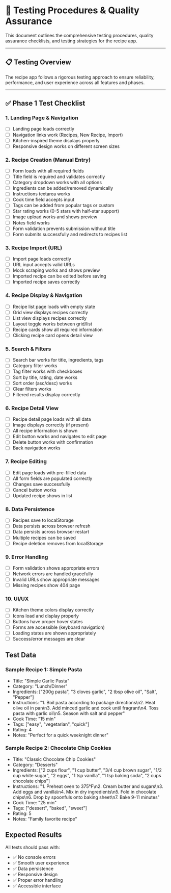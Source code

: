 # 🧪 Testing Procedures & Quality Assurance

This document outlines the comprehensive testing procedures, quality assurance checklists, and testing strategies for the recipe app.

---

## 📋 **Testing Overview**

The recipe app follows a rigorous testing approach to ensure reliability, performance, and user experience across all features and phases.

---

## ✅ **Phase 1 Test Checklist**

### 1. Landing Page & Navigation
- [ ] Landing page loads correctly
- [ ] Navigation links work (Recipes, New Recipe, Import)
- [ ] Kitchen-inspired theme displays properly
- [ ] Responsive design works on different screen sizes

### 2. Recipe Creation (Manual Entry)
- [ ] Form loads with all required fields
- [ ] Title field is required and validates correctly
- [ ] Category dropdown works with all options
- [ ] Ingredients can be added/removed dynamically
- [ ] Instructions textarea works
- [ ] Cook time field accepts input
- [ ] Tags can be added from popular tags or custom
- [ ] Star rating works (0-5 stars with half-star support)
- [ ] Image upload works and shows preview
- [ ] Notes field works
- [ ] Form validation prevents submission without title
- [ ] Form submits successfully and redirects to recipes list

### 3. Recipe Import (URL)
- [ ] Import page loads correctly
- [ ] URL input accepts valid URLs
- [ ] Mock scraping works and shows preview
- [ ] Imported recipe can be edited before saving
- [ ] Imported recipe saves correctly

### 4. Recipe Display & Navigation
- [ ] Recipe list page loads with empty state
- [ ] Grid view displays recipes correctly
- [ ] List view displays recipes correctly
- [ ] Layout toggle works between grid/list
- [ ] Recipe cards show all required information
- [ ] Clicking recipe card opens detail view

### 5. Search & Filters
- [ ] Search bar works for title, ingredients, tags
- [ ] Category filter works
- [ ] Tag filter works with checkboxes
- [ ] Sort by title, rating, date works
- [ ] Sort order (asc/desc) works
- [ ] Clear filters works
- [ ] Filtered results display correctly

### 6. Recipe Detail View
- [ ] Recipe detail page loads with all data
- [ ] Image displays correctly (if present)
- [ ] All recipe information is shown
- [ ] Edit button works and navigates to edit page
- [ ] Delete button works with confirmation
- [ ] Back navigation works

### 7. Recipe Editing
- [ ] Edit page loads with pre-filled data
- [ ] All form fields are populated correctly
- [ ] Changes save successfully
- [ ] Cancel button works
- [ ] Updated recipe shows in list

### 8. Data Persistence
- [ ] Recipes save to localStorage
- [ ] Data persists across browser refresh
- [ ] Data persists across browser restart
- [ ] Multiple recipes can be saved
- [ ] Recipe deletion removes from localStorage

### 9. Error Handling
- [ ] Form validation shows appropriate errors
- [ ] Network errors are handled gracefully
- [ ] Invalid URLs show appropriate messages
- [ ] Missing recipes show 404 page

### 10. UI/UX
- [ ] Kitchen theme colors display correctly
- [ ] Icons load and display properly
- [ ] Buttons have proper hover states
- [ ] Forms are accessible (keyboard navigation)
- [ ] Loading states are shown appropriately
- [ ] Success/error messages are clear

## Test Data

### Sample Recipe 1: Simple Pasta
- Title: "Simple Garlic Pasta"
- Category: "Lunch/Dinner"
- Ingredients: ["200g pasta", "3 cloves garlic", "2 tbsp olive oil", "Salt", "Pepper"]
- Instructions: "1. Boil pasta according to package directions\n2. Heat olive oil in pan\n3. Add minced garlic and cook until fragrant\n4. Toss pasta with garlic oil\n5. Season with salt and pepper"
- Cook Time: "15 min"
- Tags: ["easy", "vegetarian", "quick"]
- Rating: 4
- Notes: "Perfect for a quick weeknight dinner"

### Sample Recipe 2: Chocolate Chip Cookies
- Title: "Classic Chocolate Chip Cookies"
- Category: "Desserts"
- Ingredients: ["2 cups flour", "1 cup butter", "3/4 cup brown sugar", "1/2 cup white sugar", "2 eggs", "1 tsp vanilla", "1 tsp baking soda", "2 cups chocolate chips"]
- Instructions: "1. Preheat oven to 375°F\n2. Cream butter and sugars\n3. Add eggs and vanilla\n4. Mix in dry ingredients\n5. Fold in chocolate chips\n6. Drop by spoonfuls onto baking sheet\n7. Bake 9-11 minutes"
- Cook Time: "25 min"
- Tags: ["dessert", "baked", "sweet"]
- Rating: 5
- Notes: "Family favorite recipe"

## Expected Results

All tests should pass with:
- ✅ No console errors
- ✅ Smooth user experience
- ✅ Data persistence
- ✅ Responsive design
- ✅ Proper error handling
- ✅ Accessible interface
